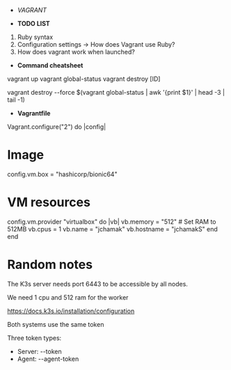 - *VAGRANT*

- **TODO LIST**

1. Ruby syntax
2. Configuration settings -> How does Vagrant use Ruby?
3. How does vagrant work when launched?

- **Command cheatsheet**

vagrant up
vagrant global-status
vagrant destroy [ID]

vagrant destroy --force $(vagrant global-status | awk '{print $1}' | head -3 | tail -1)

- **Vagrantfile**

Vagrant.configure("2") do |config|
  # Image
  config.vm.box = "hashicorp/bionic64"

  # VM resources
  config.vm.provider "virtualbox" do |vb|
    vb.memory = "512" # Set RAM to 512MB
    vb.cpus = 1
    vb.name = "jchamak"
    vb.hostname = "jchamakS"
  end
end

# Random notes

The K3s server needs port 6443 to be accessible by all nodes.

We need 1 cpu and 512 ram for the worker

https://docs.k3s.io/installation/configuration

Both systems use the same token

Three token types:
- Server: --token
- Agent: --agent-token

